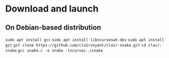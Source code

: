 # Download and launch
## On Debian-based distribution
`sudo apt install gcc`
`sudo apt install libncursesw5-dev`
`sudo apt install git`
`git clone https://github.com/cla1rvoyant/clair-snake.git`
`cd clair-snake`
`gcc snake.c -o snake -lncurses`
`./snake`
